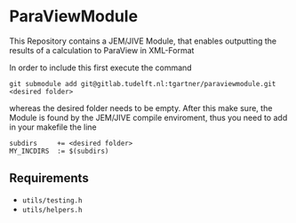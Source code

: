 # ParaViewModule 

This Repository contains a JEM/JIVE Module, that enables outputting the results of a calculation to ParaView in XML-Format

In order to include this first execute the command
```
git submodule add git@gitlab.tudelft.nl:tgartner/paraviewmodule.git <desired folder>
```
whereas the desired folder needs to be empty. After this make sure, the Module is found by the JEM/JIVE compile enviroment, thus you need to add in your makefile the line
```
subdirs     += <desired folder>
MY_INCDIRS  := $(subdirs)
```

## Requirements
- `utils/testing.h`
- `utils/helpers.h`
